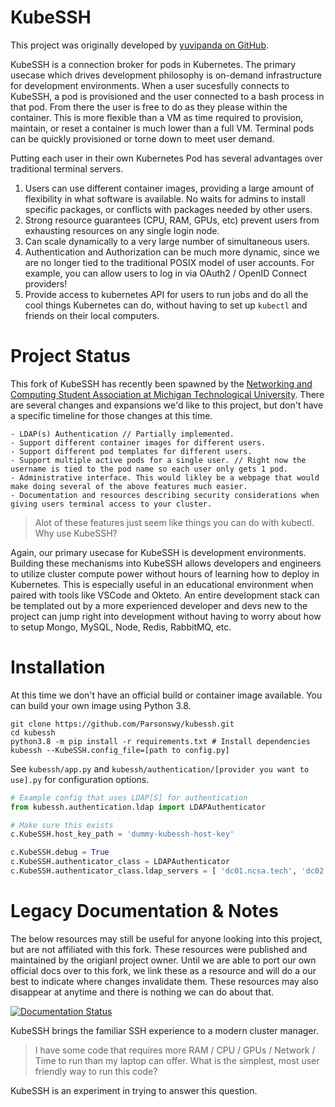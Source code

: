 # KubeSSH
This project was originally developed by [yuvipanda on GitHub](https://github.com/yuvipanda/kubessh).

KubeSSH is a connection broker for pods in Kubernetes. The primary usecase which drives development philosophy is on-demand infrastructure for development environments. When a user sucesfully connects to KubeSSH, a pod is provisioned and the user connected to a bash process in that pod. From there the user is free to do as they please within the container. This is more flexible than a VM as time required to provision, maintain, or reset a container is much lower than a full VM. Terminal pods can be quickly provisioned or torne down to meet user demand.

Putting each user in their own Kubernetes Pod has several advantages over traditional terminal servers.
1. Users can use different container images, providing a large amount of flexibility in what
   software is available. No waits for admins to install specific packages, or conflicts
   with packages needed by other users.
2. Strong resource guarantees (CPU, RAM, GPUs, etc) prevent users from exhausting resources
   on any single login node.
3. Can scale dynamically to a very large number of simultaneous users.
4. Authentication and Authorization can be much more dynamic, since we are no longer
   tied to the traditional POSIX model of user accounts. For example, you can allow
   users to log in via OAuth2 / OpenID Connect providers!
5. Provide access to kubernetes API for users to run jobs and do all the cool things
   Kubernetes can do, without having to set up `kubectl` and friends on their local
   computers.

# Project Status

This fork of KubeSSH has recently been spawned by the [Networking and Computing Student Association at Michigan Technological University](https://ncsa.tech/). There are several changes and expansions we'd like to this project, but don't have a specific timeline for those changes at this time.
```
- LDAP(s) Authentication // Partially implemented.
- Support different container images for different users.
- Support different pod templates for different users.
- Support multiple active pods for a single user. // Right now the username is tied to the pod name so each user only gets 1 pod.
- Administrative interface. This would likley be a webpage that would make doing several of the above features much easier.
- Documentation and resources describing security considerations when giving users terminal access to your cluster.
```
> Alot of these features just seem like things you can do with kubectl. Why use KubeSSH?

Again, our primary usecase for KubeSSH is development environments. Building these mechanisms into KubeSSH allows developers and engineers to utilize cluster compute power without hours of learning how to deploy in Kubernetes. This is especially useful in an educational environment when paired with tools like VSCode and Okteto. An entire development stack can be templated out by a more experienced developer and devs new to the project can jump right into development without having to worry about how to setup Mongo, MySQL, Node, Redis, RabbitMQ, etc.

# Installation
At this time we don't have an official build or container image available. You can build your own image using Python 3.8.
```
git clone https://github.com/Parsonswy/kubessh.git
cd kubessh
python3.8 -m pip install -r requirements.txt # Install dependencies
kubessh --KubeSSH.config_file=[path to config.py]
```

See `kubessh/app.py` and `kubessh/authentication/[provider you want to use].py` for configuration options.
```python
# Example config that uses LDAP[S] for authentication
from kubessh.authentication.ldap import LDAPAuthenticator

# Make sure this exists
c.KubeSSH.host_key_path = 'dummy-kubessh-host-key'

c.KubeSSH.debug = True
c.KubeSSH.authenticator_class = LDAPAuthenticator
c.KubeSSH.authenticator_class.ldap_servers = [ 'dc01.ncsa.tech', 'dc02.ncsa.tech' ]
```

# Legacy Documentation & Notes

The below resources may still be useful for anyone looking into this project, but are not affiliated with this fork. These resources were published and maintained by the origianl project owner. Until we are able to port our own official docs over to this fork, we link these as a resource and will do a our best to indicate where changes invalidate them. These resources may also disappear at anytime and there is nothing we can do about that.

[![Documentation Status](https://readthedocs.org/projects/kubessh/badge/?version=latest&style=flat)](https://docs.kubessh.org)


KubeSSH brings the familiar SSH experience to a modern cluster manager.

> I have some code that requires more RAM / CPU / GPUs / Network / Time to run than my laptop can offer.
> What is the simplest, most user friendly way to run this code?

KubeSSH is an experiment in trying to answer this question.

